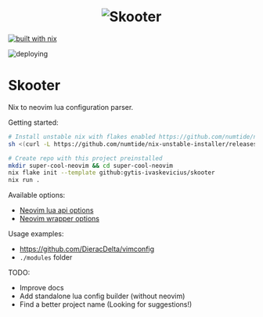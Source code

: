 <h1 align="center">
  <img src="https://user-images.githubusercontent.com/13730968/184056986-6c74e9d4-dc35-4f39-a0bb-dc4d3ac5125c.png" alt="Skooter">
</h1>

[![built with nix](https://builtwithnix.org/badge.svg)](https://builtwithnix.org)

![deploying](https://github.com/DieracDelta/DieracDelta.github.io/workflows/Build/badge.svg)


# Skooter
Nix to neovim lua configuration parser.

Getting started:
```bash
# Install unstable nix with flakes enabled https://github.com/numtide/nix-unstable-installer
sh <(curl -L https://github.com/numtide/nix-unstable-installer/releases/download/nix-2.9.0pre20220513_bf89cd9/install)

# Create repo with this project preinstalled
mkdir super-cool-neovim && cd super-cool-neovim
nix flake init --template github:gytis-ivaskevicius/skooter
nix run .
```

Available options:
- [Neovim lua api options](./docs/api.options.md)
- [Neovim wrapper options](./docs/wrapper.options.md)

Usage examples:
- https://github.com/DieracDelta/vimconfig
- `./modules` folder

TODO:
- Improve docs
- Add standalone lua config builder (without neovim)
- Find a better project name (Looking for suggestions!)

